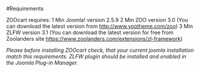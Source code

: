 #Requirements

ZOOcart requires:
1 Min Joomla! version 2.5.9
2 Min ZOO version 3.0 (You can download the latest version from http://www.yootheme.com/zoo)
3 Min ZLFW  version 3.1 (You can download the latest version for free from Zoolanders site https://www.zoolanders.com/extensions/zl-framework)

*Please before installing ZOOcart check, that your current joomla installation match this requirements. ZLFW plugin should be installed and enabled in the Joomla Plug-in Manager.*
